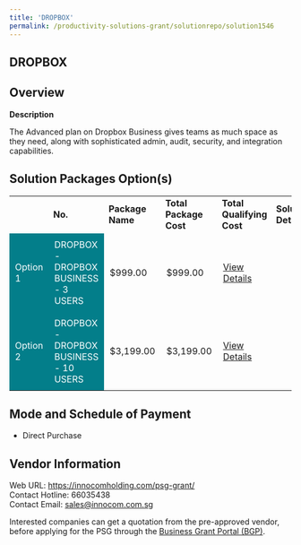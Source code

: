 ```yaml
---
title: 'DROPBOX'
permalink: /productivity-solutions-grant/solutionrepo/solution1546
---
```


## DROPBOX

## Overview

**Description**

The Advanced plan on Dropbox Business gives teams as much space as they need, along with sophisticated admin, audit, security, and integration capabilities.

## Solution Packages Option(s)

<table>
<th>
<td><b>No.</b></td>
<td><b>Package Name</b></td>
<td><b>Total Package Cost</b></td>
<td><b>Total Qualifying Cost</b></td>
<td><b>Solution Details</b></td>
</th>
<tr>
<td style='padding: 10px; background-color: #037E8A; color: #FFFFFF;'>Option 1</td>
<td style='padding: 10px; background-color: #037E8A; color: #FFFFFF;'>DROPBOX - DROPBOX BUSINESS - 3 USERS</td>
<td style='padding: 10px;'>$999.00</td>
<td style='padding: 10px;'>$999.00</td>
<td style='padding: 10px;'><a href='https://www.gobusiness.gov.sg/images/psg/Desensitised_Innocom_20200642_Annex_3_Part_1.pdf' target='_blank'>View Details</a></td>
</tr>
<tr>
<td style='padding: 10px; background-color: #037E8A; color: #FFFFFF;'>Option 2</td>
<td style='padding: 10px; background-color: #037E8A; color: #FFFFFF;'>DROPBOX - DROPBOX BUSINESS - 10 USERS </td>
<td style='padding: 10px;'>$3,199.00</td>
<td style='padding: 10px;'>$3,199.00</td>
<td style='padding: 10px;'><a href='https://www.gobusiness.gov.sg/images/psg/Desensitised_Innocom_20200642_Annex_3_Part_2.pdf' target='_blank'>View Details</a></td>
</tr>
</table>

## Mode and Schedule of Payment

 - Direct Purchase

## Vendor Information

 Web URL: https://innocomholding.com/psg-grant/ <br>Contact Hotline: 66035438 <br>Contact Email: sales@innocom.com.sg <br>

Interested companies can get a quotation from the pre-approved vendor, before applying for the PSG through the <a href='https://www.businessgrants.gov.sg/' target='_blank' rel='noopener'>Business Grant Portal (BGP)</a>.

<script src="/jquery/resize-tables.js"></script>
